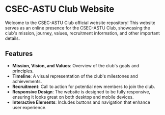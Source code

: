 # CSEC-ASTU Club Website

Welcome to the CSEC-ASTU Club official website repository! This website serves as an online presence for the CSEC-ASTU Club, showcasing the club's mission, journey, values, recruitment information, and other important details.

## Features

- **Mission, Vision, and Values**: Overview of the club's goals and principles.
- **Timeline**: A visual representation of the club's milestones and achievements.
- **Recruitment**: Call to action for potential new members to join the club.
- **Responsive Design**: The website is designed to be fully responsive, ensuring it looks great on both desktop and mobile devices.
- **Interactive Elements**: Includes buttons and navigation that enhance user experience.

